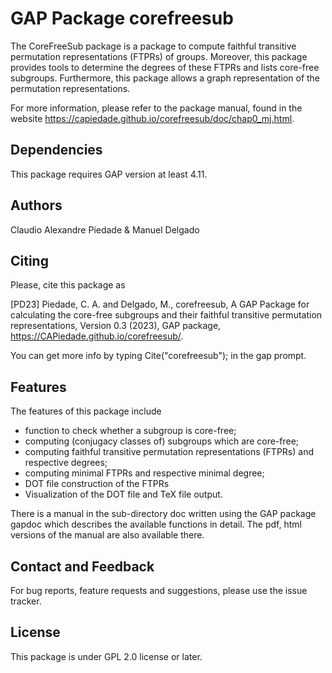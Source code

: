 # GAP Package corefreesub

The CoreFreeSub package is a package to compute faithful transitive permutation representations (FTPRs) of groups. Moreover, this package provides tools to determine the degrees of these FTPRs and lists core-free subgroups. Furthermore, this package allows a graph representation of the permutation representations.

For more information, please refer to the package manual, found in the website https://capiedade.github.io/corefreesub/doc/chap0_mj.html.


## Dependencies
This package requires GAP version at least 4.11.

## Authors
Claudio Alexandre Piedade & Manuel Delgado


## Citing
Please, cite this package as

[PD23]  Piedade, C. A. and Delgado, M., corefreesub, A GAP Package for calculating the core-free subgroups and their
faithful      transitive      permutation      representations,     Version     0.3     (2023),     GAP     package,
https://CAPiedade.github.io/corefreesub/.

You can get more info by typing Cite("corefreesub"); in the gap prompt.


## Features
The features of this package include

- function to check whether a subgroup is core-free;
- computing (conjugacy classes of) subgroups which are core-free;
- computing faithful transitive permutation representations (FTPRs) and respective degrees;
- computing minimal FTPRs and respective minimal degree;
- DOT file construction of the FTPRs
- Visualization of the DOT file and TeX file output.

There is a manual in the sub-directory doc written using the GAP package gapdoc which describes the available functions in detail. The pdf, html versions of the manual are also available there.


## Contact and Feedback
For bug reports, feature requests and suggestions, please use the issue tracker.


## License
This package is under GPL 2.0 license or later.
